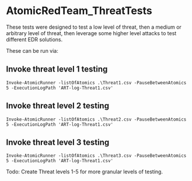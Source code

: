 # AtomicRedTeam_ThreatTests

These tests were designed to test a low level of threat, then a medium or arbitrary level of threat, then leverage some higher level attacks to test different EDR solutions.

These can be run via:

## Invoke threat level 1 testing
`Invoke-AtomicRunner -listOfAtomics .\Threat1.csv -PauseBetweenAtomics 5 -ExecutionLogPath 'ART-log-Threat1.csv'`

## Invoke threat level 2 testing
`Invoke-AtomicRunner -listOfAtomics .\Threat2.csv -PauseBetweenAtomics 5 -ExecutionLogPath 'ART-log-Threat1.csv'`

## Invoke threat level 3 testing
`Invoke-AtomicRunner -listOfAtomics .\Threat3.csv -PauseBetweenAtomics 5 -ExecutionLogPath 'ART-log-Threat1.csv'`


Todo: Create Threat levels 1-5 for more granular levels of testing.
